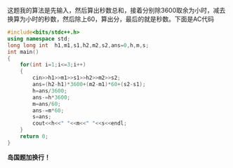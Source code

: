 这题我的算法是先输入，然后算出秒数总和，接着分别除3600取余为小时，减去换算为小时的秒数，然后除上60，算出分，最后的就是秒数。下面是AC代码
```cpp
#include<bits/stdc++.h>
using namespace std;
long long int  h1,m1,s1,h2,m2,s2,ans=0,h,m,s;
int main()
{
	for(int i=1;i<=3;i++)
	{
		cin>>h1>>m1>>s1>>h2>>m2>>s2;
        ans=(h2-h1)*3600+(m2-m1)*60+(s2-s1);
        h=ans/3600;
        ans-=h*3600;
        m=ans/60;
        ans-=m*60;
        s=ans;
        cout<<h<<" "<<m<<" "<<s<<endl;
	}
    return 0;
}
```
**岛国题加换行！**